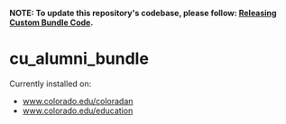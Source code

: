 **NOTE: To update this repository's codebase, please follow: [Releasing Custom Bundle Code](https://github.com/CuBoulder/express_documentation/blob/master/docs/creating_custom_bundles.md#how-to-succesfully-update-a-custom-bundle's-code).**

# cu_alumni_bundle

Currently installed on:
* www.colorado.edu/coloradan
* www.colorado.edu/education
